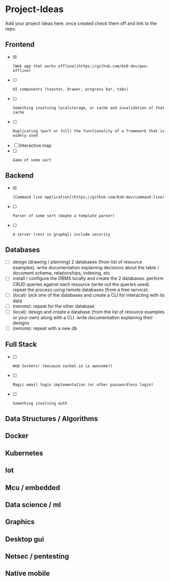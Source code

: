 # Project-Ideas

Add your project ideas here, once created check them off and link to the repo.

## Frontend

- [x]     [Web app that works offline](https://github.com/6x6-dev/pwa-offline)
- [ ]     UI components (toaster, drawer, progress bar, tabs)
- [ ]     Something involving localstorage, or cache and invalidation of that cache
- [ ]     Duplicating (part or full) the functionality of a framework that is widely used
- [ ]    Interactive map
- [ ]     Game of some sort
## Backend

- [x]     [Command line application](https://github.com/6x6-dev/command-line)
- [ ]     Parser of some sort (maybe a template parser)
- [ ]     A server (rest vs graphql) include security
## Databases
- [ ]  design (drawing / planning) 2 databases (from list of resource examples). write documentation explaining decisions about the table / document schema, relationships, indexing, etc
- [ ]  install / configure the DBMS locally and create the 2 databases. perform CRUD queries against each resource (write out the queries used). repeat the process using remote databases (from a free service).
- [ ]  (local): pick one of the databases and create a CLI for interacting with its data
- [ ] (remote): repeat for the other database
- [ ] (local): design and create a database (from the list of resource examples or your own) along with a CLI. write documentation explaining their designs
- [ ] (remote): repeat with a new db

## Full Stack
- [ ]     Web Sockets! (because socket.io is awesome?)
- [ ]     Magic email login implementation (or other passwordless login)
- [ ]     Something involving auth
## Data Structures / Algorithms
## Docker
## Kubernetes
## Iot
## Mcu / embedded
## Data science / ml
## Graphics
## Desktop gui
## Netsec / pentesting
## Native mobile
